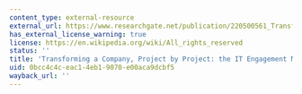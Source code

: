 ```yaml
---
content_type: external-resource
external_url: https://www.researchgate.net/publication/220500561_Transforming_a_Company_Project_by_Project_The_IT_Engagement_Model
has_external_license_warning: true
license: https://en.wikipedia.org/wiki/All_rights_reserved
status: ''
title: 'Transforming a Company, Project by Project: the IT Engagement Model'
uid: 0bcc4c4c-eac1-4eb1-9070-e00aca9dcbf5
wayback_url: ''
---
```

